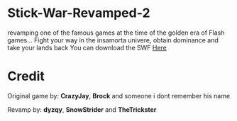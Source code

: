 # Stick-War-Revamped-2
revamping one of the famous games at the time of the golden era of Flash games... Fight your way in the insamorta univere, obtain dominance and take your lands back
You can download the SWF [Here](https://github.com/dyzqy/Stick-War-Revamped-2/raw/main/SW2%20revamped%20(1).swf)

# Credit

Original game by: **CrazyJay**, **Brock** and someone i dont remember his name

Revamp by: **dyzqy**, **SnowStrider** and **TheTrickster**
